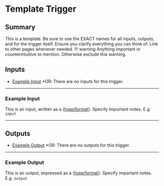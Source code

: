 # Template Trigger
## Summary
This is a template. Be sure to use the EXACT names for all inputs, outputs, and for the trigger itself. Ensure you clarify everything you can think of. Link to other pages whenever needed.
!!! warning
    Anything important or counterintuitive to mention. Otherwise exclude this warning.

## Inputs
- [Example Input](#example-input)
*OR: There are no inputs for this trigger.
___
### Example Input
This is an input, written as a {[type/format](/inventor-reference/types/type/(format))}. Specify important notes. E.g. `input`
___
## Outputs
- [Example Output](#example-output)
*OR: There are no outputs for this trigger.
___
### Example Output
This is an output, expressed as a {[type/format](/inventor-reference/types/type/(format))}. Specify important notes. E.g. `output`